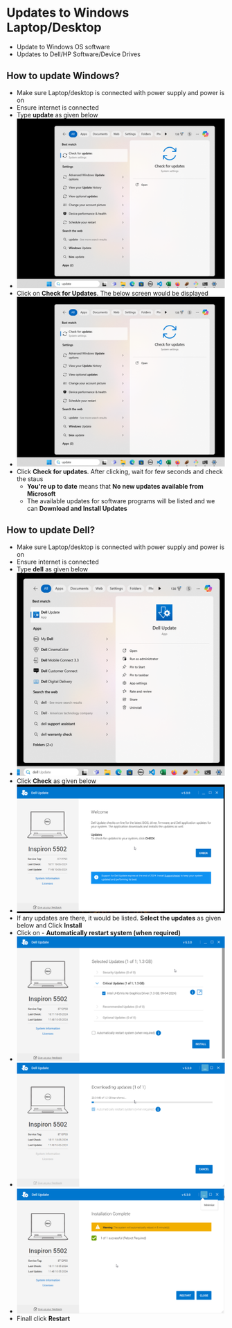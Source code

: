 # Updates to Windows Laptop/Desktop

* Update to Windows OS software
* Updates to Dell/HP Software/Device Drives

## How to  update Windows?

* Make sure Laptop/desktop is connected with power supply and power is on
* Ensure internet is connected
* Type **update** as given below
* ![alt](images/computer-tips_000011.png)
* Click on **Check for Updates**. The below screen would be displayed
* ![alt](images/computer-tips_000011.png)
* Click **Check for updates**. After clicking, wait for few seconds and check the staus
  * **You're up to date** means that  **No new updates available from Microsoft**
  * The available updates for software programs will be listed and we can  **Download and Install Updates**

## How to update Dell?

* Make sure Laptop/desktop is connected with power supply and power is on
* Ensure internet is connected
* Type **dell** as given below
* ![alt](images/computer-tips_000015.png)
* Click **Check** as given below
* ![alt](images/computer-tips_000016.png)
* If any updates are there, it would be listed. **Select the updates** as given below and Click **Install**
* Click on - **Automatically restart system (when required)**
* ![alt](images/computer-tips_000017.png)
* ![alt](images/computer-tips_000019.png)
* ![alt](images/computer-tips_000020.png)
* Finall click **Restart**
  